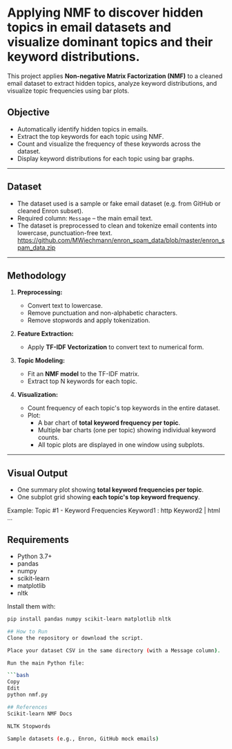 #  Applying  NMF to discover hidden topics in email datasets and visualize dominant topics and their keyword distributions.

This project applies **Non-negative Matrix Factorization (NMF)** to a cleaned email dataset to extract hidden topics, analyze keyword distributions, and visualize topic frequencies using bar plots.

## Objective

- Automatically identify hidden topics in emails.
- Extract the top keywords for each topic using NMF.
- Count and visualize the frequency of these keywords across the dataset.
- Display keyword distributions for each topic using bar graphs.

---

## Dataset

- The dataset used is a sample or fake email dataset (e.g. from GitHub or cleaned Enron subset).
- Required column: `Message` – the main email text.
- The dataset is preprocessed to clean and tokenize email contents into lowercase, punctuation-free text.
https://github.com/MWiechmann/enron_spam_data/blob/master/enron_spam_data.zip
---

##  Methodology

1. **Preprocessing:**
   - Convert text to lowercase.
   - Remove punctuation and non-alphabetic characters.
   - Remove stopwords and apply tokenization.

2. **Feature Extraction:**
   - Apply **TF-IDF Vectorization** to convert text to numerical form.

3. **Topic Modeling:**
   - Fit an **NMF model** to the TF-IDF matrix.
   - Extract top N keywords for each topic.

4. **Visualization:**
   - Count frequency of each topic's top keywords in the entire dataset.
   - Plot:
     - A bar chart of **total keyword frequency per topic**.
     - Multiple bar charts (one per topic) showing individual keyword counts.
     - All topic plots are displayed in one window using subplots.

---

##  Visual Output

- One summary plot showing **total keyword frequencies per topic**.
- One subplot grid showing **each topic's top keyword frequency**.

Example:
Topic #1 - Keyword Frequencies
Keyword1 : http
Keyword2 | html
...
## Requirements

- Python 3.7+
- pandas
- numpy
- scikit-learn
- matplotlib
- nltk

Install them with:

```bash
pip install pandas numpy scikit-learn matplotlib nltk

## How to Run
Clone the repository or download the script.

Place your dataset CSV in the same directory (with a Message column).

Run the main Python file:

```bash
Copy
Edit
python nmf.py

## References
Scikit-learn NMF Docs

NLTK Stopwords

Sample datasets (e.g., Enron, GitHub mock emails)

